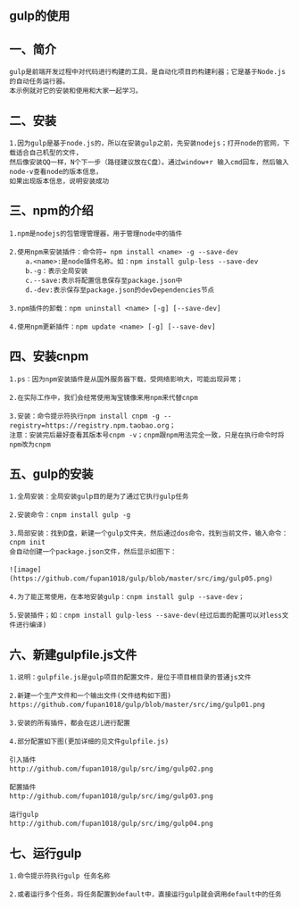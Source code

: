  gulp的使用
---------------------------------------------------------------
一、简介
-----------------
	gulp是前端开发过程中对代码进行构建的工具，是自动化项目的构建利器；它是基于Node.js的自动任务运行器。
	本示例就对它的安装和使用和大家一起学习。

二、安装
-----------------
	1.因为gulp是基于node.js的，所以在安装gulp之前，先安装nodejs；打开node的官网，下载适合自己机型的文件，
	然后像安装QQ一样，N个下一步（路径建议放在C盘）。通过window+r 输入cmd回车，然后输入node-v查看node的版本信息，
	如果出现版本信息，说明安装成功

三、npm的介绍
-----------------
	1.npm是nodejs的包管理管理器，用于管理node中的插件

	2.使用npm来安装插件：命令符→ npm install <name> -g --save-dev
		a.<name>:是node插件名称。如：npm install gulp-less --save-dev
		b.-g：表示全局安装
		c.--save:表示将配置信息保存至package.json中
		d.-dev:表示保存至package.json的devDependencies节点

	3.npm插件的卸载：npm uninstall <name> [-g] [--save-dev]

	4.使用npm更新插件：npm update <name> [-g] [--save-dev]

四、安装cnpm
-----------------
	1.ps：因为npm安装插件是从国外服务器下载，受网络影响大，可能出现异常；

	2.在实际工作中，我们会经常使用淘宝镜像来用npm来代替cnpm

	3.安装：命令提示符执行npm install cnpm -g --registry=https://registry.npm.taobao.org；
	注意：安装完后最好查看其版本号cnpm -v；cnpm跟npm用法完全一致，只是在执行命令时将npm改为cnpm

五、gulp的安装
--------------------
	1.全局安装：全局安装gulp目的是为了通过它执行gulp任务

	2.安装命令：cnpm install gulp -g

	3.局部安装：找到D盘，新建一个gulp文件夹，然后通过dos命令，找到当前文件，输入命令：cnpm init  
	会自动创建一个package.json文件，然后显示如图下：
	
	![image](https://github.com/fupan1018/gulp/blob/master/src/img/gulp05.png)

	4.为了能正常使用，在本地安装gulp：cnpm install gulp --save-dev；

	5.安装插件；如：cnpm install gulp-less --save-dev(经过后面的配置可以对less文件进行编译)

六、新建gulpfile.js文件
----------------------------
	1.说明：gulpfile.js是gulp项目的配置文件，是位于项目根目录的普通js文件

	2.新建一个生产文件和一个输出文件(文件结构如下图)
	https://github.com/fupan1018/gulp/blob/master/src/img/gulp01.png

	3.安装的所有插件，都会在这儿进行配置

	4.部分配置如下图(更加详细的见文件gulpfile.js)

	引入插件
	http://github.com/fupan1018/gulp/src/img/gulp02.png

	配置插件
	http://github.com/fupan1018/gulp/src/img/gulp03.png

	运行gulp
	http://github.com/fupan1018/gulp/src/img/gulp04.png

七、运行gulp
-----------------------------
	1.命令提示符执行gulp 任务名称

	2.或者运行多个任务，将任务配置到default中，直接运行gulp就会调用default中的任务
